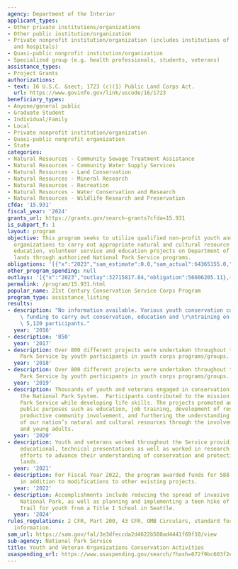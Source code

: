 ```yaml
---
agency: Department of the Interior
applicant_types:
- Other private institutions/organizations
- Other public institution/organization
- Private nonprofit institution/organization (includes institutions of higher education
  and hospitals)
- Quasi-public nonprofit institution/organization
- Specialized group (e.g. health professionals, students, veterans)
assistance_types:
- Project Grants
authorizations:
- text: 16 U.S.C. &sect; 1723 (c)(1) Public Land Corps Act.
  url: https://www.govinfo.gov/link/uscode/16/1723
beneficiary_types:
- Anyone/general public
- Graduate Student
- Individual/Family
- Local
- Private nonprofit institution/organization
- Quasi-public nonprofit organization
- State
categories:
- Natural Resources - Community Sewage Treatment Assistance
- Natural Resources - Community Water Supply Services
- Natural Resources - Land Conservation
- Natural Resources - Mineral Research
- Natural Resources - Recreation
- Natural Resources - Water Conservation and Research
- Natural Resources - Wildlife Research and Preservation
cfda: '15.931'
fiscal_year: '2024'
grants_url: https://grants.gov/search-grants?cfda=15.931
is_subpart_f: 1
layout: program
objective: This program seeks to utilize qualified non-profit youth and veteran serving
  organizations to carry out appropriate natural and cultural resource conservation,
  education, volunteer service and education projects on Department of the Interior
  lands through authorized National Park Service programs.
obligations: '[{"x":"2023","sam_estimate":0.0,"sam_actual":64365155.0,"usa_spending_actual":64365154.62},{"x":"2024","sam_estimate":0.0,"sam_actual":42523472.0,"usa_spending_actual":70982946.54},{"x":"2025","sam_estimate":0.0,"sam_actual":50000000.0,"usa_spending_actual":6539336.35}]'
other_program_spending: null
outlays: '[{"x":"2023","outlay":32715817.84,"obligation":56606205.11},{"x":"2024","outlay":9522837.93,"obligation":51453641.89},{"x":"2025","outlay":0.0,"obligation":4333973.31}]'
permalink: /program/15.931.html
popular_name: 21st Century Conservation Service Corps Program
program_type: assistance_listing
results:
- description: "No information available. Various youth conservation corps received\
    \ funding to carry out conservation, education and \r\ntraining on NPS lands with\
    \ 5,120 participants."
  year: '2016'
- description: '850'
  year: '2017'
- description: Over 800 different projects were undertaken throughout the National
    Park Service by youth participants in youth corps programs/groups.
  year: '2018'
- description: Over 800 different projects were undertaken throughout the National
    Park Service by youth participants in youth corps programs/groups.
  year: '2019'
- description: Thousands of youth and veterans engaged in conservation efforts throughout
    the National Park System.  Participants contributed to the mission of the National
    Park Service while developing life skills. The projects promoted and stimulate
    public purposes such as education, job training, development of responsible citizenship,
    productive community involvement, and furthering the understanding and appreciation
    of our nation’s natural and cultural resources through the involvement of youth
    and young adults.
  year: '2020'
- description: Youth and veterans worked throughout the Service providing interpretive,
    educational, technical presentations as well as worked in research and conservation
    efforts to advance their understanding of conservation and protection of public
    lands.
  year: '2021'
- description: For Fiscal Year 2022, the program awarded funds for 588 new projects
    in addition to modifications to other existing projects.
  year: '2022'
- description: Accomplishments include reducing the spread of invasive plants in Denali
    National Park, as well as planning and implementing a teen hike of the Chilkoot
    Trail for youth from a Title I School in Seattle.
  year: '2024'
rules_regulations: 2 CFR, Part 200, 43 CFR, OMB Circulars, standard forms, and program
  information.
sam_url: https://sam.gov/fal/3e3dfeccda2d4622b508ad4441f69f10/view
sub-agency: National Park Service
title: Youth and Veteran Organizations Conservation Activities
usaspending_url: https://www.usaspending.gov/search/?hash=672f9bc603f2eca586cf53e82488a67c
---
```

